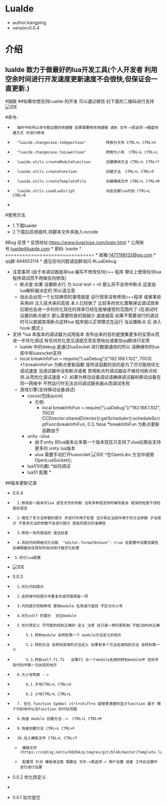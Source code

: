 # LuaIde
* author:kangping
* version:0.0.4

# 介绍
## luaIde  致力于做最好的lua开发工具(个人开发者 利用空余时间进行开发速度更新速度不会很快,但保证会一直更新.) 

#捐献 
##如果你想支持LuaIde 的开发 可以通过微信 扫下面的二维码进行支持
![IDE](https://coding.net/u/k0204/p/imgres/git/raw/master/money.png)

#命令:
*       插件中的所以命令都设置的快捷键 如果需要修改快捷键 请到 文件->首选项->键盘快捷方式 中进行修改
*       "luaide.changecase.toUpperCase" 		转换为大写 CTRL+L CTRL+U
*       "luaide.changecase.toLowerCase" 		转换为小写  CTRL+L CTRL+L
*       luaide.utils.createModuleFunction 		创建模块方法 CTRL+L CTRL+T
*       luaide.utils.createFunction 			创建方法  CTRL+L CTRL+F
*       luaide.utils.createTemplateFile 		创建模板文件 CTRL+L CTRL+M
*       luaide.utils.LoadLuaScript				动态加载lua代码 CTRL+L CTRL+E
*       
#使用方法
* 1.下载luaide 
* 2.下载后启用插件,将脚本文件夹拖入vscode 

#Bug 反馈
	* 反馈地址:https://www.bugclose.com/login.html
	* 公用账号:luaide@luaide.com 
	* 密码: luaide
	* ===============================
	* 邮箱:1471768133@qq.com
	* qq群:494653114
	* 遇见任何问题请加群询问
#LuaDebug 
* 注意事项 (由于本调试器是存lua 编写不修改任何c++ 程序 理论上使用任何lua程序调试而不用做任何修改)
	* 断点是 如果 设置断点行 为 local test = nil  那么将不会命中断点 这是由lua解析器决定的 所以请注意
	* 由此会出现一个比较麻烦的事情就是 运行效率没有修改c++程序 或者某些采用dll 注入技术来的高效 本人已经做了
	比较多的优化策略保证调试效率 后期也会进一步的优化现在的效率已经在能够接受的范围内了.(在调试时设置的断点越少
	那么需要检查的就越少.速度越高 如果不需要进行的调试时可以直接禁用断点这样lua 程序就以正常模式在运行 当设置断点
	后 进入hook 模式.)
* 支持 
		*lua 本版本的调试器为试用版本 发布出来的目的是搜集更多的反馈从而进一步优化调试.有任何优化意见请提交至反馈地址或者加qq群进行反馈
	* luaIde 中的debug 是通过luaSocket 进行数据通信的所以 请确保你的lua库中有luasocket支持
	* local breakInfoFun = require("LuaDebug")("192.168.1.102", 7003)
		*1.breakInfoFun 为断点更新函数 提供该函数的目的是为了尽可能地优化调试速度 当调试器中没有断点或者
		  禁用断点时调试器会不做任何断点检测.从而优化调试速度 
		*2. 如果为移动设备调试请确保调试器和移动设备在同一网络中 不然运行时无法访问调试服务器从而调试失败  
	* 游戏引擎(支持移动设备调试)
		* cocos(包括quick)
			* 示例:
				* local breakInfoFun = require("LuaDebug")("192.168.1.102", 7003)
					CCDirector:sharedDirector():getScheduler():scheduleScriptFunc(breakInfoFun, 0.3, false
				*breakInfoFun 为断点更新函数由于
		* unity -ulua 
			* 由于unity 的lua版本众多第一个版本现在只支持了ulua后期会支持更多的 unity lua版本
			* ulua 需要手动打开luasocket
			![IDE](https://coding.net/u/k0204/p/imgres/git/raw/master/uluaSocket.png)
			*在OpenLibs 方法中调用OpenLuaSocket();
		* lua51(内置)
	*如何调试
		* lua51 配置
			* 
		
##版本更新记录

* 0.0.4 
*       1.修改前一版本对lua 语言文件的判断 当有多种语言同时编写是会 错误的检查不该检查的语言
*       2.增加了多方法参数的提示 并进行作用于检查 当只有在当前作用于的方法参数 才会提示 不是本方法的参数不会进行提示 提高的提示的准确性
*       3.修改一系列错误的 语法检查
*       4.添加代码啊格式化功能  "editor.formatOnSave": true 在配置中设置该属性后编辑器会在保存时自动进行格式化处理
*      5.优化lua配置
*      
     ![IDE](https://coding.net/u/k0204/p/imgres/git/raw/master/luaConfig.png)
	
* 0.0.3 
*       1.优化代码提示
*       2.去除掉代码提示中重复的选项值保留一项
*       3.代码提示机制修改 更改module 名来进行查找 不区分大小写
*       4.优化self 的提示  对应module 
*       5 优化转定义 尽可能的找到正确的 定义 注意 这只是一种匹配机制 不能100%的正确
*           5.1.转到module 会转到第一个 module方法定义的地方 
*           5.2.转到方法 会转到具体的方法定义 如果有多个方法名相同的方法 会转到第一个
*           5.3.转到self.f1.f2   如果f1 与一个module名相同转到module中 否则寻找代码中第一次出现的地方
*       6.大小写转换 --> 
*           6.1 大写CTRL+L CTRL+U
*           6.2 小写CTRL+L CTRL+L 
*       7. 优化 function Symbol ctrl+shift+o 能够更清楚的显示function 属于 哪个代码块中以及function 的代码范围 
*       8.快速 module 创建方法-->  CTRL+L CTRL+M
*       9.快速创建方法 CTRL+L CTRL+F
*       10.加入模板文件 CTRL+L CTRL+T 
    *      模板文件 (https://coding.net/u/k0204/p/imgres/git/blob/master/Template.lua)
    *      配置项 针对 模板请注意 需要在 文件->首选项-> 用户设置 或者 工作区设置中 进行进行设置


           
          
* 0.0.2 优化转定义 
*       
* 0.0.1 初次提交



